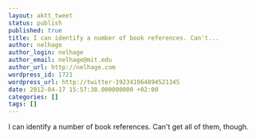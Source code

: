 ```yaml
---
layout: aktt_tweet
status: publish
published: true
title: I can identify a number of book references. Can't...
author: nelhage
author_login: nelhage
author_email: nelhage@mit.edu
author_url: http://nelhage.com
wordpress_id: 1721
wordpress_url: http://twitter-192341064894521345
date: 2012-04-17 15:57:38.000000000 +02:00
categories: []
tags: []
---
```

I can identify a number of book references. Can't get all of them, though.
